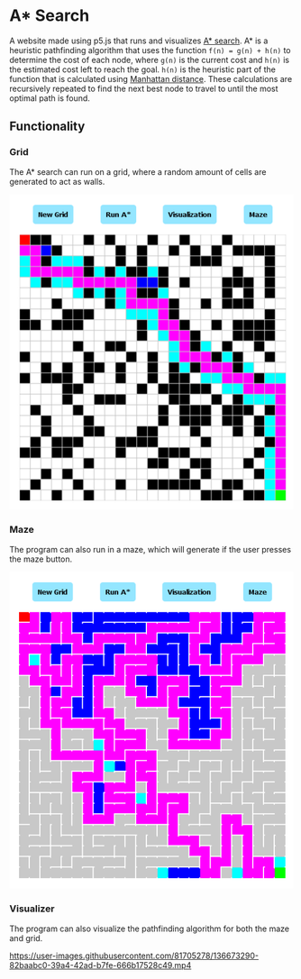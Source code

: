 # A* Search
A website made using p5.js that runs and visualizes [A* search](https://en.wikipedia.org/wiki/A*_search_algorithm). A* is a heuristic pathfinding algorithm that uses the function `f(n) = g(n) + h(n)` to determine the cost of each node, where `g(n)` is the current cost and `h(n)` is the estimated cost left to reach the goal. 
`h(n)` is the heuristic part of the function that is calculated using [Manhattan distance](https://cdn-images-1.medium.com/max/800/1*-xXnL0liqSl-flWgCTFbiw.png). These calculations are recursively repeated to find the next best node to travel to until the most optimal path is found.

## Functionality

### Grid
The A* search can run on a grid, where a random amount of cells are generated to act as walls.

![UI A star image](/images/grid.png)

### Maze
The program can also run in a maze, which will generate if the user presses the maze button.

![UI A star image](/images/maze.png)

### Visualizer
The program can also visualize the pathfinding algorithm for both the maze and grid.

https://user-images.githubusercontent.com/81705278/136673290-82baabc0-39a4-42ad-b7fe-666b17528c49.mp4

